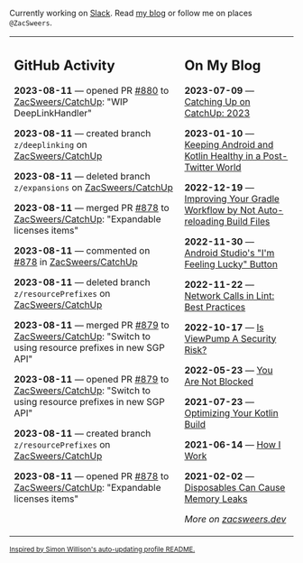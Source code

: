 Currently working on [Slack](https://slack.com/). Read [my blog](https://zacsweers.dev/) or follow me on places `@ZacSweers`.

<table><tr><td valign="top" width="60%">

## GitHub Activity
<!-- githubActivity starts -->
**2023-08-11** — opened PR [#880](https://github.com/ZacSweers/CatchUp/pull/880) to [ZacSweers/CatchUp](https://github.com/ZacSweers/CatchUp): "WIP DeepLinkHandler"

**2023-08-11** — created branch `z/deeplinking` on [ZacSweers/CatchUp](https://github.com/ZacSweers/CatchUp)

**2023-08-11** — deleted branch `z/expansions` on [ZacSweers/CatchUp](https://github.com/ZacSweers/CatchUp)

**2023-08-11** — merged PR [#878](https://github.com/ZacSweers/CatchUp/pull/878) to [ZacSweers/CatchUp](https://github.com/ZacSweers/CatchUp): "Expandable licenses items"

**2023-08-11** — commented on [#878](https://github.com/ZacSweers/CatchUp/pull/878#issuecomment-1675457646) in [ZacSweers/CatchUp](https://github.com/ZacSweers/CatchUp)

**2023-08-11** — deleted branch `z/resourcePrefixes` on [ZacSweers/CatchUp](https://github.com/ZacSweers/CatchUp)

**2023-08-11** — merged PR [#879](https://github.com/ZacSweers/CatchUp/pull/879) to [ZacSweers/CatchUp](https://github.com/ZacSweers/CatchUp): "Switch to using resource prefixes in new SGP API"

**2023-08-11** — opened PR [#879](https://github.com/ZacSweers/CatchUp/pull/879) to [ZacSweers/CatchUp](https://github.com/ZacSweers/CatchUp): "Switch to using resource prefixes in new SGP API"

**2023-08-11** — created branch `z/resourcePrefixes` on [ZacSweers/CatchUp](https://github.com/ZacSweers/CatchUp)

**2023-08-11** — opened PR [#878](https://github.com/ZacSweers/CatchUp/pull/878) to [ZacSweers/CatchUp](https://github.com/ZacSweers/CatchUp): "Expandable licenses items"
<!-- githubActivity ends -->
</td><td valign="top" width="40%">

## On My Blog
<!-- blog starts -->
**2023-07-09** — [Catching Up on CatchUp: 2023](https://www.zacsweers.dev/catching-up-on-catchup-2023/)

**2023-01-10** — [Keeping Android and Kotlin Healthy in a Post-Twitter World](https://www.zacsweers.dev/keeping-android-healthy/)

**2022-12-19** — [Improving Your Gradle Workflow by Not Auto-reloading Build Files](https://www.zacsweers.dev/improving-your-workflow-by-not-auto-reloading-build-files/)

**2022-11-30** — [Android Studio's "I'm Feeling Lucky" Button](https://www.zacsweers.dev/android-studios-im-feeling-lucky-button/)

**2022-11-22** — [Network Calls in Lint: Best Practices](https://www.zacsweers.dev/network-calls-in-lint-best-practices/)

**2022-10-17** — [Is ViewPump A Security Risk?](https://www.zacsweers.dev/is-viewpump-a-security-risk/)

**2022-05-23** — [You Are Not Blocked](https://www.zacsweers.dev/you-are-not-blocked/)

**2021-07-23** — [Optimizing Your Kotlin Build](https://www.zacsweers.dev/optimizing-your-kotlin-build/)

**2021-06-14** — [How I Work](https://www.zacsweers.dev/how-i-work/)

**2021-02-02** — [Disposables Can Cause Memory Leaks](https://www.zacsweers.dev/disposables-can-cause-memory-leaks/)
<!-- blog ends -->
_More on [zacsweers.dev](https://zacsweers.dev/)_
</td></tr></table>

<sub><a href="https://simonwillison.net/2020/Jul/10/self-updating-profile-readme/">Inspired by Simon Willison's auto-updating profile README.</a></sub>